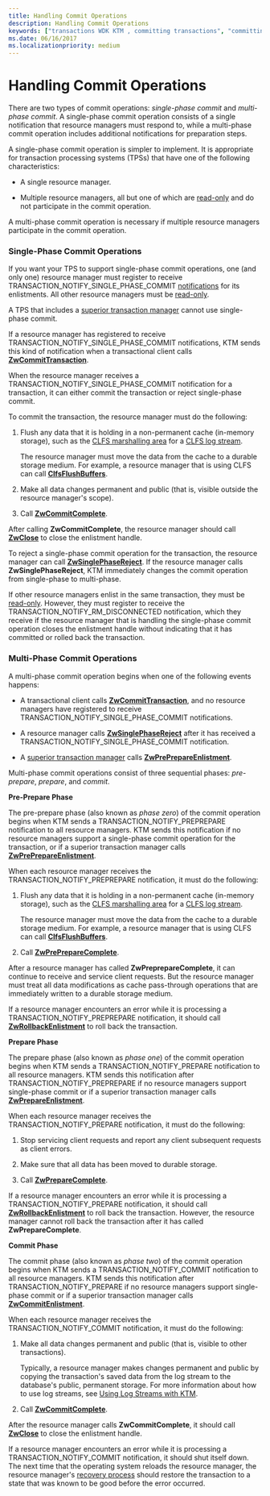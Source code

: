 ```yaml
---
title: Handling Commit Operations
description: Handling Commit Operations
keywords: ["transactions WDK KTM , committing transactions", "committing transactions WDK KTM", "resource managers WDK KTM , committing transactions", "single-phase commit WDK KTM , multi-phase commit WDK KTM", "pre-prepare phase WDK KTM", "prepare phase WDK KTM", "commit phase WDK KTM"]
ms.date: 06/16/2017
ms.localizationpriority: medium
---
```


# Handling Commit Operations


There are two types of commit operations: *single-phase commit* and *multi-phase commit*. A single-phase commit operation consists of a single notification that resource managers must respond to, while a multi-phase commit operation includes additional notifications for preparation steps.

A single-phase commit operation is simpler to implement. It is appropriate for transaction processing systems (TPSs) that have one of the following characteristics:

-   A single resource manager.

-   Multiple resource managers, all but one of which are [read-only](creating-a-resource-manager.md#kernel-creating-a-read-only-enlistment) and do not participate in the commit operation.

A multi-phase commit operation is necessary if multiple resource managers participate in the commit operation.

### Single-Phase Commit Operations

If you want your TPS to support single-phase commit operations, one (and only one) resource manager must register to receive TRANSACTION\_NOTIFY\_SINGLE\_PHASE\_COMMIT [notifications](transaction-notifications.md) for its enlistments. All other resource managers must be [read-only](creating-a-resource-manager.md#kernel-creating-a-read-only-enlistment).

A TPS that includes a [superior transaction manager](creating-a-superior-transaction-manager.md) cannot use single-phase commit.

If a resource manager has registered to receive TRANSACTION\_NOTIFY\_SINGLE\_PHASE\_COMMIT notifications, KTM sends this kind of notification when a transactional client calls [**ZwCommitTransaction**](/windows-hardware/drivers/ddi/wdm/nf-wdm-ntcommittransaction).

When the resource manager receives a TRANSACTION\_NOTIFY\_SINGLE\_PHASE\_COMMIT notification for a transaction, it can either commit the transaction or reject single-phase commit.

To commit the transaction, the resource manager must do the following:

1.  Flush any data that it is holding in a non-permanent cache (in-memory storage), such as the [CLFS marshalling area](clfs-marshalling-areas.md) for a [CLFS log stream](using-log-streams-with-ktm.md).

    The resource manager must move the data from the cache to a durable storage medium. For example, a resource manager that is using CLFS can call [**ClfsFlushBuffers**](/windows-hardware/drivers/ddi/wdm/nf-wdm-clfsflushbuffers).

2.  Make all data changes permanent and public (that is, visible outside the resource manager's scope).

3.  Call [**ZwCommitComplete**](/windows-hardware/drivers/ddi/wdm/nf-wdm-ntcommitcomplete).

After calling **ZwCommitComplete**, the resource manager should call [**ZwClose**](/windows-hardware/drivers/ddi/ntifs/nf-ntifs-ntclose) to close the enlistment handle.

To reject a single-phase commit operation for the transaction, the resource manager can call [**ZwSinglePhaseReject**](/windows-hardware/drivers/ddi/wdm/nf-wdm-ntsinglephasereject). If the resource manager calls **ZwSinglePhaseReject**, KTM immediately changes the commit operation from single-phase to multi-phase.

If other resource managers enlist in the same transaction, they must be [read-only](creating-a-resource-manager.md#kernel-creating-a-read-only-enlistment). However, they must register to receive the TRANSACTION\_NOTIFY\_RM\_DISCONNECTED notification, which they receive if the resource manager that is handling the single-phase commit operation closes the enlistment handle without indicating that it has committed or rolled back the transaction.

### Multi-Phase Commit Operations

A multi-phase commit operation begins when one of the following events happens:

-   A transactional client calls [**ZwCommitTransaction**](/windows-hardware/drivers/ddi/wdm/nf-wdm-ntcommittransaction), and no resource managers have registered to receive TRANSACTION\_NOTIFY\_SINGLE\_PHASE\_COMMIT notifications.

-   A resource manager calls [**ZwSinglePhaseReject**](/windows-hardware/drivers/ddi/wdm/nf-wdm-ntsinglephasereject) after it has received a TRANSACTION\_NOTIFY\_SINGLE\_PHASE\_COMMIT notification.

-   A [superior transaction manager](creating-a-superior-transaction-manager.md) calls [**ZwPrePrepareEnlistment**](/windows-hardware/drivers/ddi/wdm/nf-wdm-ntpreprepareenlistment).

Multi-phase commit operations consist of three sequential phases: *pre-prepare*, *prepare*, and *commit*.

**Pre-Prepare Phase**

The pre-prepare phase (also known as *phase zero*) of the commit operation begins when KTM sends a TRANSACTION\_NOTIFY\_PREPREPARE notification to all resource managers. KTM sends this notification if no resource managers support a single-phase commit operation for the transaction, or if a superior transaction manager calls [**ZwPrePrepareEnlistment**](/windows-hardware/drivers/ddi/wdm/nf-wdm-ntpreprepareenlistment).

When each resource manager receives the TRANSACTION\_NOTIFY\_PREPREPARE notification, it must do the following:

1.  Flush any data that it is holding in a non-permanent cache (in-memory storage), such as the [CLFS marshalling area](clfs-marshalling-areas.md) for a [CLFS log stream](using-log-streams-with-ktm.md).

    The resource manager must move the data from the cache to a durable storage medium. For example, a resource manager that is using CLFS can call [**ClfsFlushBuffers**](/windows-hardware/drivers/ddi/wdm/nf-wdm-clfsflushbuffers).

2.  Call [**ZwPrePrepareComplete**](/windows-hardware/drivers/ddi/wdm/nf-wdm-ntprepreparecomplete).

After a resource manager has called **ZwPreprepareComplete**, it can continue to receive and service client requests. But the resource manager must treat all data modifications as cache pass-through operations that are immediately written to a durable storage medium.

If a resource manager encounters an error while it is processing a TRANSACTION\_NOTIFY\_PREPREPARE notification, it should call [**ZwRollbackEnlistment**](/windows-hardware/drivers/ddi/wdm/nf-wdm-ntrollbackenlistment) to roll back the transaction.

**Prepare Phase**

The prepare phase (also known as *phase one*) of the commit operation begins when KTM sends a TRANSACTION\_NOTIFY\_PREPARE notification to all resource managers. KTM sends this notification after TRANSACTION\_NOTIFY\_PREPREPARE if no resource managers support single-phase commit or if a superior transaction manager calls [**ZwPrepareEnlistment**](/windows-hardware/drivers/ddi/wdm/nf-wdm-ntprepareenlistment).

When each resource manager receives the TRANSACTION\_NOTIFY\_PREPARE notification, it must do the following:

1.  Stop servicing client requests and report any client subsequent requests as client errors.

2.  Make sure that all data has been moved to durable storage.

3.  Call [**ZwPrepareComplete**](/windows-hardware/drivers/ddi/wdm/nf-wdm-ntpreparecomplete).

If a resource manager encounters an error while it is processing a TRANSACTION\_NOTIFY\_PREPARE notification, it should call [**ZwRollbackEnlistment**](/windows-hardware/drivers/ddi/wdm/nf-wdm-ntrollbackenlistment) to roll back the transaction. However, the resource manager cannot roll back the transaction after it has called **ZwPrepareComplete**.

**Commit Phase**

The commit phase (also known as *phase two*) of the commit operation begins when KTM sends a TRANSACTION\_NOTIFY\_COMMIT notification to all resource managers. KTM sends this notification after TRANSACTION\_NOTIFY\_PREPARE if no resource managers support single-phase commit or if a superior transaction manager calls [**ZwCommitEnlistment**](/windows-hardware/drivers/ddi/wdm/nf-wdm-ntcommitenlistment).

When each resource manager receives the TRANSACTION\_NOTIFY\_COMMIT notification, it must do the following:

1.  Make all data changes permanent and public (that is, visible to other transactions).

    Typically, a resource manager makes changes permanent and public by copying the transaction's saved data from the log stream to the database's public, permanent storage. For more information about how to use log streams, see [Using Log Streams with KTM](using-log-streams-with-ktm.md).

2.  Call [**ZwCommitComplete**](/windows-hardware/drivers/ddi/wdm/nf-wdm-ntcommitcomplete).

After the resource manager calls **ZwCommitComplete**, it should call [**ZwClose**](/windows-hardware/drivers/ddi/ntifs/nf-ntifs-ntclose) to close the enlistment handle.

If a resource manager encounters an error while it is processing a TRANSACTION\_NOTIFY\_COMMIT notification, it should shut itself down. The next time that the operating system reloads the resource manager, the resource manager's [recovery process](handling-recovery-operations.md) should restore the transaction to a state that was known to be good before the error occurred.

 

